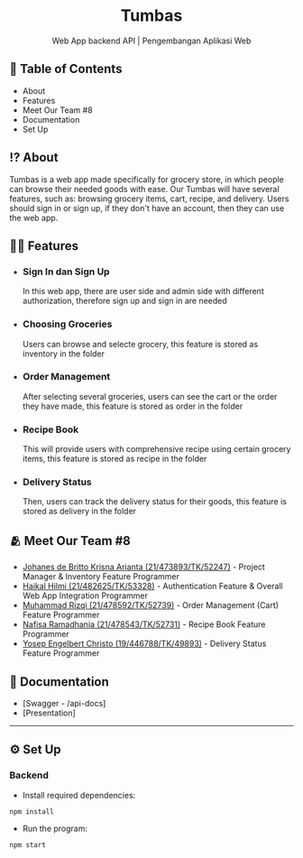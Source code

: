 <h1 align="center">
  Tumbas
</h1>
<p align="center">Web App backend API | Pengembangan Aplikasi Web</p>

## 📃 Table of Contents

- About
- Features
- Meet Our Team #8
- Documentation
- Set Up

## ⁉️ About

Tumbas is a web app made specifically for grocery store, in which people can browse their needed goods with ease. Our Tumbas will have several features, such as: browsing grocery items, cart, recipe, and delivery. Users should sign in or sign up, if they don't have an account, then they can use the web app.

## 😵‍💫 Features

- ### Sign In dan Sign Up<br>
  In this web app, there are user side and admin side with different authorization, therefore sign up and sign in are needed<br>
- ### Choosing Groceries<br>
  Users can browse and selecte grocery, this feature is stored as inventory in the folder<br>
- ### Order Management<br>
  After selecting several groceries, users can see the cart or the order they have made, this feature is stored as order in the folder<br>
- ### Recipe Book<br>
  This will provide users with comprehensive recipe using certain grocery items, this feature is stored as recipe in the folder<br>
- ### Delivery Status<br>
  Then, users can track the delivery status for their goods, this feature is stored as delivery in the folder<br>

## 🫂 Meet Our Team #8

- [Johanes de Britto Krisna Arianta (21/473893/TK/52247)](https://github.com/krisnaarianta) - Project Manager & Inventory Feature Programmer
- [Haikal Hilmi (21/482625/TK/53328)](https://github.com/Harmerz) - Authentication Feature & Overall Web App Integration Programmer
- [Muhammad Rizqi (21/478592/TK/52739)](https://github.com/m-rizqi) - Order Management (Cart) Feature Programmer
- [Nafisa Ramadhania (21/478543/TK/52731)](https://github.com/nafisaramadhania) - Recipe Book Feature Programmer
- [Yosep Engelbert Christo (19/446788/TK/49893)](https://github.com/YosepEChristo) - Delivery Status Feature Programmer

## 📖 Documentation

- [Swagger - /api-docs]
- [Presentation]

<hr/>

## ⚙️ Set Up

### Backend

- Install required dependencies:

```
npm install
```

- Run the program:

```
npm start
```
